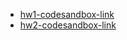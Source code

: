- [hw1-codesandbox-link](https://codesandbox.io/p/sandbox/lesson13-hw1-hvs8wc)
- [hw2-codesandbox-link](https://codesandbox.io/p/sandbox/lesson13-hw2-n7ynws)